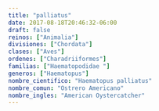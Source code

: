 ```yaml
---
title: "palliatus"
date: 2017-08-18T20:46:32-06:00
draft: false
reinos: ["Animalia"]
divisiones: ["Chordata"]
clases: ["Aves"]
ordenes: ["Charadriiformes"]
familias: ["Haematopodidae "]
generos: ["Haematopus"]
nombre_cientifico: "Haematopus palliatus"
nombre_comun: "Ostrero Americano"
nombre_ingles: "American Oystercatcher"
---
```

